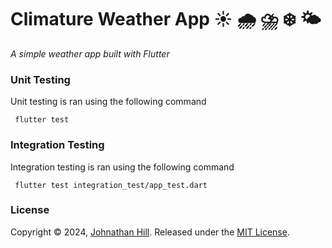 # Climature Weather App ☀️ 🌧️ ⛈️ ❄️ 🌤️
_*_A simple weather app built with Flutter_*_

### Unit Testing 
Unit testing is ran using the following command

```
 flutter test
```


### Integration Testing
Integration testing is ran using the following command

```
 flutter test integration_test/app_test.dart
```

### License

Copyright © 2024, [Johnathan Hill](https://www.johnbhill.com).
Released under the [MIT License](LICENSE).